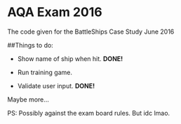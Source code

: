 # AQA Exam 2016
The code given for the BattleShips Case Study June 2016

##Things to do:

* Show name of ship when hit. **DONE!**

* Run training game.

* Validate user input. **DONE!**

Maybe more...

PS: Possibly against the exam board rules. But idc lmao.
